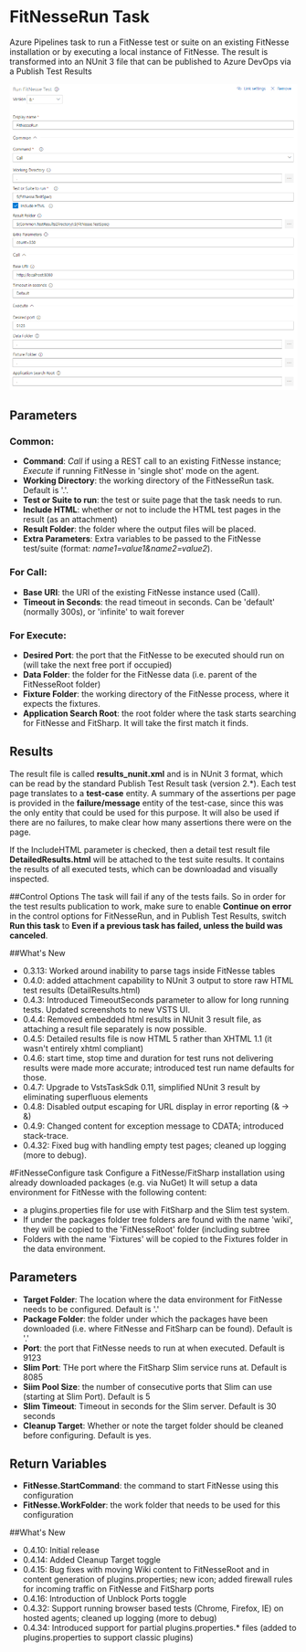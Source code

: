 # FitNesseRun Task
Azure Pipelines task to run a FitNesse test or suite on an existing FitNesse installation or by executing a local instance of FitNesse. The result is transformed into an NUnit 3 file that can be published to Azure DevOps via a Publish Test Results 

![FitNesseRun parameters](Screenshot-Parameters.png)

## Parameters
### Common:
- **Command**: *Call* if using a REST call to an existing FitNesse instance; *Execute* if running FitNesse in 'single shot' mode on the agent.
- **Working Directory**: the working directory of the FitNesseRun task. Default is '.'.
- **Test or Suite to run**: the test or suite page that the task needs to run.
- **Include HTML**: whether or not to include the HTML test pages in the result (as an attachment)
- **Result Folder**: the folder where the output files will be placed.
- **Extra Parameters**: Extra variables to be passed to the FitNesse test/suite (format: *name1=value1&name2=value2*).

### For Call:
- **Base URI**: the URI of the existing FitNesse instance used (Call).
- **Timeout in Seconds**: the read timeout in seconds. Can be 'default' (normally 300s), or 'infinite' to wait forever

### For Execute:
- **Desired Port**: the port that the FitNesse to be executed should run on (will take the next free port if occupied)
- **Data Folder**: the folder for the FitNesse data (i.e. parent of the FitNesseRoot folder)
- **Fixture Folder**: the working directory of the FitNesse process, where it expects the fixtures.
- **Application Search Root**: the root folder where the task starts searching for FitNesse and FitSharp. It will take the first match it finds. 

## Results
The result file is called **results_nunit.xml** and is in NUnit 3 format, which can be read by the standard Publish Test Result task (version 2.\*). Each test page translates to a **test-case** entity. A summary of the assertions per page is provided in the **failure/message** entity of the test-case, since this was the only entity that could be used for this purpose. It will also be used if there are no failures, to make clear how many assertions there were on the page. 

If the IncludeHTML parameter is checked, then a detail test result file **DetailedResults.html** will be attached to the test suite results. It contains the results of all executed tests, which can be downloadad and visually inspected.

##Control Options
The task will fail if any of the tests fails. So in order for the test results publication to work, make sure to enable **Continue on error** in the control options for FitNesseRun, and in Publish Test Results, switch **Run this task** to **Even if a previous task has failed, unless the build was canceled**.

##What's New 
- 0.3.13: Worked around inability to parse <?xml?> tags inside FitNesse tables
- 0.4.0: added attachment capability to NUnit 3 output to store raw HTML test results (DetailResults.html)
- 0.4.3: Introduced TimeoutSeconds parameter to allow for long running tests. Updated screenshots to new VSTS UI.
- 0.4.4: Removed embedded html results in NUnit 3 result file, as attaching a result file separately is now possible.
- 0.4.5: Detailed results file is now HTML 5 rather than XHTML 1.1 (it wasn't entirely xhtml compliant)
- 0.4.6: start time, stop time and duration for test runs not delivering results were made more accurate; introduced test run name defaults for those.
- 0.4.7: Upgrade to VstsTaskSdk 0.11, simplified NUnit 3 result by eliminating superfluous elements
- 0.4.8: Disabled output escaping for URL display in error reporting (&amp; -> &)
- 0.4.9: Changed content for exception message to CDATA; introduced stack-trace.
- 0.4.32: Fixed bug with handling empty test pages; cleaned up logging (more to debug). 

#FitNesseConfigure task
Configure a FitNesse/FitSharp installation using already downloaded packages (e.g. via NuGet)
It will setup a data environment for FitNesse with the following content: 
- a plugins.properties file for use with FitSharp and the Slim test system.
- If under the packages folder tree folders are found with the name 'wiki', they will be copied to the 'FitNesseRoot' folder (including subtree
- Folders with the name 'Fixtures' will be copied to the Fixtures folder in the data environment. 

## Parameters	
- **Target Folder**: The location where the data environment for FitNesse needs to be configured. Default is '.'
- **Package Folder**: the folder under which the packages have been downloaded (i.e. where FitNesse and FitSharp can be found). Default is '.' 
- **Port**: the port that FitNesse needs to run at when executed. Default is 9123
- **Slim Port**: THe port where the FitSharp Slim service runs at. Default is 8085
- **Siim Pool Size**: the number of consecutive ports that Slim can use (starting at Slim Port). Default is 5
- **Slim Timeout**: Timeout in seconds for the Slim server. Default is 30 seconds
- **Cleanup Target**: Whether or note the target folder should be cleaned before configuring. Default is yes.

## Return Variables
- **FitNesse.StartCommand**: the command to start FitNesse using this configuration
- **FitNesse.WorkFolder**: the work folder that needs to be used for this configuration

##What's New 
- 0.4.10: Initial release
- 0.4.14: Added Cleanup Target toggle
- 0.4.15: Bug fixes with moving Wiki content to FitNesseRoot and in content generation of plugins.properties; new icon; added firewall rules for incoming traffic on FitNesse and FitSharp ports
- 0.4.16: Introduction of Unblock Ports toggle 
- 0.4.32: Support running browser based tests (Chrome, Firefox, IE) on hosted agents; cleaned up logging (more to debug) 
- 0.4.34: Introduced support for partial plugins.properties.* files (added to plugins.properties to support classic plugins)